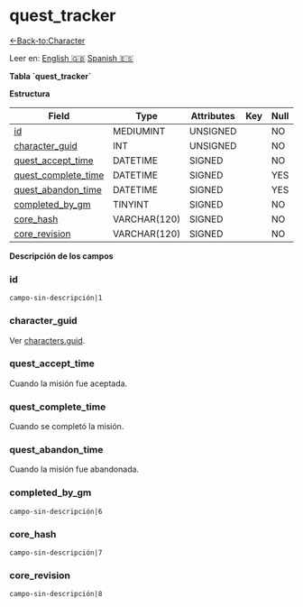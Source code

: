 ﻿# quest\_tracker

[<-Back-to:Character](database-character.md)

Leer en: [English :gb:](../quest_tracker) [Spanish :es:](quest_tracker)

**Tabla \`quest\_tracker\`**

**Estructura**

| Field                   | Type         | Attributes | Key | Null | Default | Extra | Comment |
| ----------------------- | ------------ | ---------- | --- | ---- | ------- | ----- | ------- |
|[id][1]                  | MEDIUMINT    | UNSIGNED   |     | NO   | 0       |       |         |
|[character_guid][2]      | INT          | UNSIGNED   |     | NO   | 0       |       |         |
|[quest_accept_time][3]   | DATETIME     | SIGNED     |     | NO   |         |       |         |
|[quest_complete_time][4] | DATETIME     | SIGNED     |     | YES  |         |       |         |
|[quest_abandon_time][5]  | DATETIME     | SIGNED     |     | YES  |         |       |         |
|[completed_by_gm][6]     | TINYINT      | SIGNED     |     | NO   | 0       |       |         |
|[core_hash][7]           | VARCHAR(120) | SIGNED     |     | NO   | 0       |       |         |
|[core_revision][8]       | VARCHAR(120) | SIGNED     |     | NO   | 0       |       |         |

[1]: #id
[2]: #characterguid
[3]: #questaccepttime
[4]: #questcompletetime
[5]: #questabandontime
[6]: #completedbygm
[7]: #corehash
[8]: #corerevision

**Descripción de los campos**

### id

`campo-sin-descripción|1`

### character\_guid

Ver [characters.guid](characters#guid).

### quest\_accept\_time

Cuando la misión fue aceptada.

### quest\_complete\_time

Cuando se completó la misión.

### quest\_abandon\_time

Cuando la misión fue abandonada.

### completed\_by\_gm

`campo-sin-descripción|6`

### core\_hash

`campo-sin-descripción|7`

### core\_revision

`campo-sin-descripción|8`
